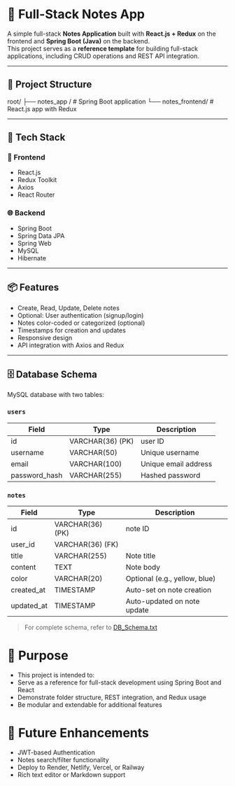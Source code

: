 # 📝 Full-Stack Notes App

A simple full-stack **Notes Application** built with **React.js + Redux** on the frontend and **Spring Boot (Java)** on the backend.  
This project serves as a **reference template** for building full-stack applications, including CRUD operations and REST API integration.

---

## 📁 Project Structure
root/
├── notes_app / # Spring Boot application
└── notes_frontend/ # React.js app with Redux


---

## 🔧 Tech Stack

### 🚀 Frontend
- React.js
- Redux Toolkit
- Axios
- React Router

### 🌐 Backend
- Spring Boot
- Spring Data JPA
- Spring Web
- MySQL
- Hibernate

---

## 📦 Features

- Create, Read, Update, Delete notes
- Optional: User authentication (signup/login)
- Notes color-coded or categorized (optional)
- Timestamps for creation and updates
- Responsive design
- API integration with Axios and Redux

---

## 🗄️ Database Schema

MySQL database with two tables:

### `users`

| Field         | Type              | Description             |
|---------------|-------------------|-------------------------|
| id            | VARCHAR(36) (PK)  | user ID                 |
| username      | VARCHAR(50)       | Unique username         |
| email         | VARCHAR(100)      | Unique email address    |
| password_hash | VARCHAR(255)      | Hashed password         |

### `notes`

| Field      | Type             | Description                    |
|------------|------------------|--------------------------------|
| id         | VARCHAR(36) (PK) | note ID                        |
| user_id    | VARCHAR(36) (FK) |     | Foreign key to `users`   |
| title      | VARCHAR(255)     | Note title                     |
| content    | TEXT             | Note body                      |
| color      | VARCHAR(20)      | Optional (e.g., yellow, blue)  |
| created_at | TIMESTAMP        | Auto-set on note creation      |
| updated_at | TIMESTAMP        | Auto-updated on note update    |

> For complete schema, refer to [DB_Schema.txt](./DB_Schema.txt)

# 🧠 Purpose
- This project is intended to:
- Serve as a reference for full-stack development using Spring Boot and React
- Demonstrate folder structure, REST integration, and Redux usage
- Be modular and extendable for additional features

# 📌 Future Enhancements
- JWT-based Authentication
- Notes search/filter functionality
- Deploy to Render, Netlify, Vercel, or Railway
- Rich text editor or Markdown support